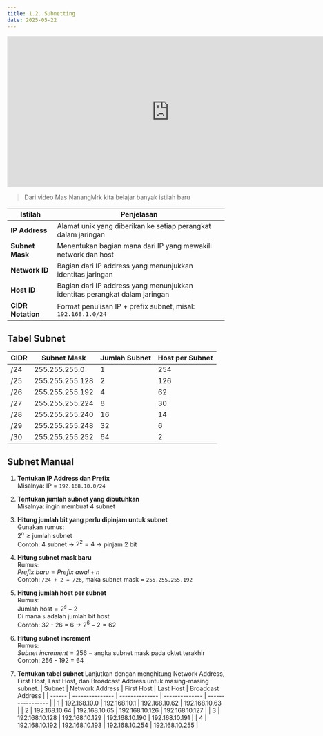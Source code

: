 ```yaml
---
title: 1.2. Subnetting
date: 2025-05-22
---
```



<iframe width="750" height="350" 
  src="https://www.youtube.com/embed/l5vLxYrZAgA?start=239" 
  title="OSI Layers" 
  frameborder="0" 
  allow="accelerometer; autoplay; clipboard-write; encrypted-media; gyroscope; picture-in-picture" 
  allowfullscreen>
</iframe>

>Dari video Mas NanangMrk kita belajar banyak istilah baru

| Istilah           | Penjelasan                                                                 |
| ----------------- | -------------------------------------------------------------------------- |
| **IP Address**    | Alamat unik yang diberikan ke setiap perangkat dalam jaringan              |
| **Subnet Mask**   | Menentukan bagian mana dari IP yang mewakili network dan host              |
| **Network ID**    | Bagian dari IP address yang menunjukkan identitas jaringan                 |
| **Host ID**       | Bagian dari IP address yang menunjukkan identitas perangkat dalam jaringan |
| **CIDR Notation** | Format penulisan IP + prefix subnet, misal: `192.168.1.0/24`               |

>

## Tabel Subnet

| CIDR | Subnet Mask     | Jumlah Subnet | Host per Subnet |
| ---- | --------------- | ------------- | --------------- |
| /24  | 255.255.255.0   | 1             | 254             |
| /25  | 255.255.255.128 | 2             | 126             |
| /26  | 255.255.255.192 | 4             | 62              |
| /27  | 255.255.255.224 | 8             | 30              |
| /28  | 255.255.255.240 | 16            | 14              |
| /29  | 255.255.255.248 | 32            | 6               |
| /30  | 255.255.255.252 | 64            | 2               |

## Subnet Manual
1. **Tentukan IP Address dan Prefix**  
   Misalnya: IP = `192.168.10.0/24`
>
2. **Tentukan jumlah subnet yang dibutuhkan**  
   Misalnya: ingin membuat 4 subnet
>
3. **Hitung jumlah bit yang perlu dipinjam untuk subnet**  
   Gunakan rumus:  
   $2^n \geq \text{jumlah subnet}$  
   Contoh: 4 subnet → $2^2 = 4$ → pinjam 2 bit
>
4. **Hitung subnet mask baru**  
   Rumus:  
   $Prefix\ baru = Prefix\ awal + n$  
   Contoh: `/24 + 2 = /26`, maka subnet mask = `255.255.255.192`
>
5. **Hitung jumlah host per subnet**  
   Rumus:  
   $\text{Jumlah host} = 2^s - 2$  
   Di mana `s` adalah jumlah bit host  
   Contoh: 32 - 26 = 6 → $2^6 - 2 = 62$
>
6. **Hitung subnet increment**  
   Rumus:  
   $Subnet\ increment = 256 - \text{angka subnet mask pada oktet terakhir}$  
   Contoh: 256 - 192 = 64
>
7. **Tentukan tabel subnet**
    Lanjutkan dengan menghitung Network Address, First Host, Last Host, dan Broadcast Address untuk masing-masing subnet.
    | Subnet | Network Address | First Host     | Last Host      | Broadcast Address |
    | ------ | --------------- | -------------- | -------------- | ----------------- |
    | 1      | 192.168.10.0    | 192.168.10.1   | 192.168.10.62  | 192.168.10.63     |
    | 2      | 192.168.10.64   | 192.168.10.65  | 192.168.10.126 | 192.168.10.127    |
    | 3      | 192.168.10.128  | 192.168.10.129 | 192.168.10.190 | 192.168.10.191    |
    | 4      | 192.168.10.192  | 192.168.10.193 | 192.168.10.254 | 192.168.10.255    |
>
